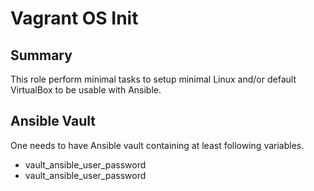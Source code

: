 # Vagrant OS Init

## Summary

This role perform minimal tasks to setup minimal Linux and/or default VirtualBox to be usable with Ansible.

## Ansible Vault

One needs to have Ansible vault containing at least following variables.

* vault_ansible_user_password
* vault_ansible_user_password